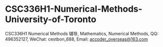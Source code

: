 # CSC336H1-Numerical-Methods-University-of-Toronto
CSC336H1 Numerical Methods 辅导, Mathematics, Numerical Methods, QQ: 496352127, WeChat: cestbon_688, Email: accoder_overseas@163.com
